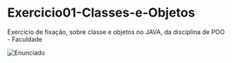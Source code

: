 # Exercicio01-Classes-e-Objetos
Exercício de fixação, sobre classe e objetos no JAVA, da disciplina de POO - Faculdade

![Enunciado](.Enunciado.png)
